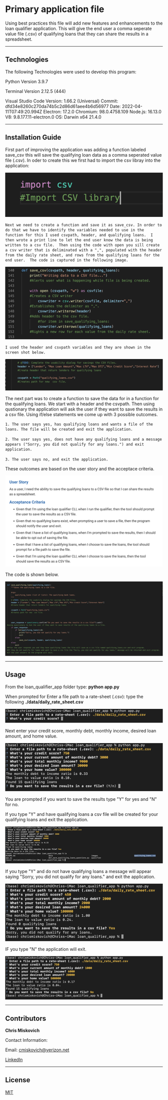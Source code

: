# Primary application file

Using best practices this file will add new features and enhancements to the loan qualifier application.  This will give the end user a comma seperate value file (.csv) of qualifying loans that they can share the results in a spreadsheet.

---

## Technologies

The following Technologies were used to develop this program:

Python 
    Version 3.9.7

Terminal
    Version 2.12.5 (444)

Visual Studio Code
    Version: 1.66.2 (Universal)
    Commit: dfd34e8260c270da74b5c2d86d61aee4b6d56977
    Date: 2022-04-11T07:49:20.994Z
    Electron: 17.2.0
    Chromium: 98.0.4758.109
    Node.js: 16.13.0
    V8: 9.8.177.11-electron.0
    OS: Darwin x64 21.4.0

---

## Installation Guide

First part of improving the application was adding a function labeled save_csv this will save the qualifying loan data as a comma seperated value file (.csv).
    In oder to create this we first had to import the csv libray into the application:

![](images/Import_csv_library.png)


    Next we need to create a function and save it as save_csv. In order to do that we have to identify the variables needed to use in the function for this I used csvpath, header, and qualifying loans.  I then wrote a print line to let the end user know the data is being written to a csv file.  Then using the code with open you sill create a csv writer that is deliminated with a ",", populated with the header from the daily rate sheet, and rows from the qualifying loans for the end user.  The code is captured in the following image.

![](images/Save_CSV.png)

    I used the header and csvpath variables and they are shown in the screen shot below.

![](images/header_csvpath.png)



The next part was to create a function to save the data for in a function for the qualifying loans.  We start with a header and the csvpath.
Then using qustionary the application will ask the user if they want to save the results in a csv file.  Using if/else statements we come up with 3 possible outcomes.

    1. The user says yes, has qualifying loans and wants a file of the loans. The file will be created and exit the application.

    2. The user says yes, does not have any qualifying loans and a message appears ("Sorry, you did not qualify for any loans.") and exit application.

    3. The user says no, and exit the application.

These outcomes are based on the user story and the acceptace criteria.

![](images/User_story.png)

The code is shown below.

![](images/Save_qualifying_loans.png)





---

## Usage

From the loan_qualifier_app folder type: **python app.py**

When prompted for Enter a file path to a rate-sheet (.csv):  type the following **./data/daily_rate_sheet.csv**

![](images/app_rate_sheet.png)

Next enter your credit score, monthly debt, monthly income, desired loan amount, and home value.

![](images/Inputs.png)

You are prompted if you want to save the results type "Y" for yes and "N" for no.

If you type "Y" and have qualifying loans a csv file will be created for your qualifying loans and exit the application.

![](images/yes_loans.png)

If you type "Y" and do not have qualifying loans a message will appear saying "Sorry, you did not qualify for any loans." and exit the application.

![](images/Sorry.png)

IF you type "N" the application will exit.

![](images/NO.png)






---

## Contributors


**Chris Miskovich**

Contact Information:

Email: cmiskovich@verizon.net

[LinkedIn](https://www.linkedin.com/in/christopher-miskovich-9a61b0234/) 

---

## License

[MIT](images/License.txt)
